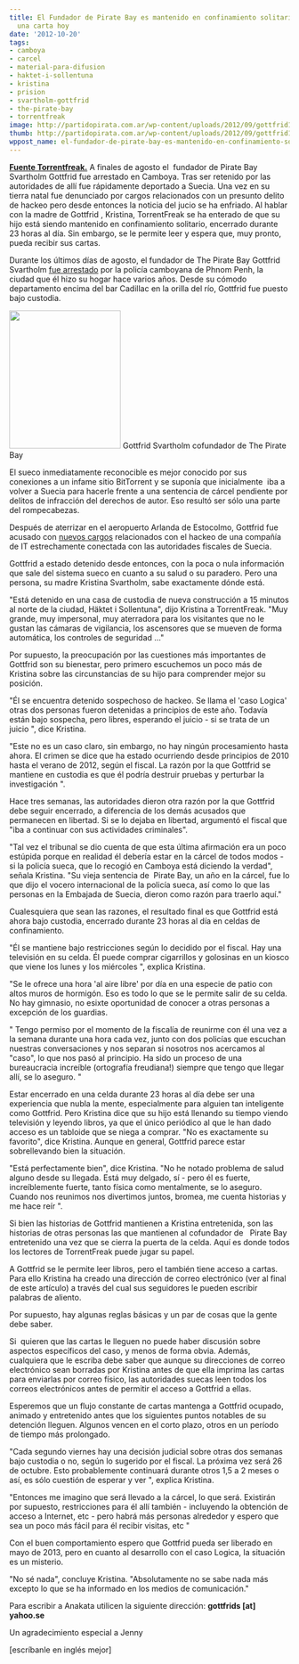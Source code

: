 ```yaml
---
title: El Fundador de Pirate Bay es mantenido en confinamiento solitario - escríbanle
  una carta hoy
date: '2012-10-20'
tags:
- camboya
- carcel
- material-para-difusion
- haktet-i-sollentuna
- kristina
- prision
- svartholm-gottfrid
- the-pirate-bay
- torrentfreak
image: http://partidopirata.com.ar/wp-content/uploads/2012/09/gottfrid1.jpg
thumb: http://partidopirata.com.ar/wp-content/uploads/2012/09/gottfrid1-150x150.jpg
wppost_name: el-fundador-de-pirate-bay-es-mantenido-en-confinamiento-solitario-escribanle-una-carta-hoy
---
```


<strong><a href="https://torrentfreak.com/pirate-bay-founder-held-in-solitary-confinement-write-him-a-letter-today-121020/" target="_blank">Fuente Torrentfreak.</a></strong>
A finales de agosto el  fundador de Pirate Bay Svartholm Gottfrid fue arrestado en Camboya. Tras ser retenido por las autoridades de allí fue rápidamente deportado a Suecia. Una vez en su tierra natal fue denunciado por cargos relacionados con un presunto delito de hackeo pero desde entonces la noticia del jucio se ha enfriado. Al hablar con la madre de Gottfrid , Kristina, TorrentFreak se ha enterado de que su hijo está siendo mantenido en confinamiento solitario, encerrado durante 23 horas al día. Sin embargo, se le permite leer y espera que, muy pronto, pueda recibir sus cartas.

Durante los últimos días de agosto, el fundador de The Pirate Bay Gottfrid Svartholm <a href="http://torrentfreak.com/pirate-bay-founder-arrested-in-cambodia-120901/">fue arrestado</a> por la policía camboyana de Phnom Penh, la ciudad que él hizo su hogar hace varios años. Desde su cómodo departamento encima del bar Cadillac en la orilla del río, Gottfrid fue puesto bajo custodia.

<a href="http://partidopirata.com.ar/wp-content/uploads/2012/09/gottfrid1.jpg"><img class="size-full wp-image-6503" title="Gottfrid Svartholm" src="http://partidopirata.com.ar/wp-content/uploads/2012/09/gottfrid1.jpg" alt="" width="200" height="248" /></a> Gottfrid Svartholm cofundador de The Pirate Bay


El sueco inmediatamente reconocible es mejor conocido por sus conexiones a un infame sitio BitTorrent y se suponía que inicialmente  iba a volver a Suecia para hacerle frente a una sentencia de cárcel pendiente por delitos de infracción del derechos de autor. Eso resultó ser sólo una parte del rompecabezas.

Después de aterrizar en el aeropuerto Arlanda de Estocolmo, Gottfrid fue acusado con <a href="http://torrentfreak.com/pirate-bay-founder-arrest-related-to-tax-hack-not-piracy-120906/">nuevos cargos</a> relacionados con el hackeo de una compañía de IT estrechamente conectada con las autoridades fiscales de Suecia.

Gottfrid a estado detenido desde entonces, con la poca o nula información que sale del sistema sueco en cuanto a su salud o su paradero. Pero una persona, su madre Kristina Svartholm, sabe exactamente dónde está.

"Está detenido en una casa de custodia de nueva construcción a 15 minutos al norte de la ciudad, Häktet i Sollentuna", dijo Kristina a TorrentFreak. "Muy grande, muy impersonal, muy aterradora para los visitantes que no le gustan las cámaras de vigilancia, los ascensores que se mueven de forma automática, los controles de seguridad ..."

Por supuesto, la preocupación por las cuestiones más importantes de Gottfrid son su bienestar, pero primero escuchemos un poco más de Kristina sobre las circunstancias de su hijo para comprender mejor su posición.

"Él se encuentra detenido sospechoso de hackeo. Se llama el 'caso Logica' otras dos personas fueron detenidas a principios de este año. Todavía están bajo sospecha, pero libres, esperando el juicio - si se trata de un juicio ", dice Kristina.

"Este no es un caso claro, sin embargo, no hay ningún procesamiento hasta ahora. El crimen se dice que ha estado ocurriendo desde principios de 2010 hasta el verano de 2012, según el fiscal. La razón por la que Gottfrid se mantiene en custodia es que él podría destruir pruebas y perturbar la investigación ".

Hace tres semanas, las autoridades dieron otra razón por la que Gottfrid debe seguir encerrado, a diferencia de los demás acusados que permanecen en libertad. Si se lo dejaba en libertad, argumentó el fiscal que "iba a continuar con sus actividades criminales".

"Tal vez el tribunal se dio cuenta de que esta última afirmación era un poco estúpida porque en realidad él debería estar en la cárcel de todos modos - si la policía sueca, que lo recogió en Camboya está diciendo la verdad", señala Kristina. "Su vieja sentencia de  Pirate Bay, un año en la cárcel, fue lo que dijo el vocero internacional de la policía sueca, así como lo que las personas en la Embajada de Suecia, dieron como razón para traerlo aquí."

Cualesquiera que sean las razones, el resultado final es que Gottfrid está ahora bajo custodia, encerrado durante 23 horas al día en celdas de confinamiento.

"Él se mantiene bajo restricciones según lo decidido por el fiscal. Hay una televisión en su celda. Él puede comprar cigarrillos y golosinas en un kiosco que viene los lunes y los miércoles ", explica Kristina.

"Se le ofrece una hora 'al aire libre' por día en una especie de patio con altos muros de hormigón. Eso es todo lo que se le permite salir de su celda. No hay gimnasio, no esixte oportunidad de conocer a otras personas a excepción de los guardias.

" Tengo permiso por el momento de la fiscalía de reunirme con él una vez a la semana durante una hora cada vez, junto con dos policías que escuchan nuestras conversaciones y nos separan si nosotros nos acercamos al "caso", lo que nos pasó al principio. Ha sido un proceso de una bureaucracia increíble (ortografía freudiana!) siempre que tengo que llegar allí, se lo aseguro. "

Estar encerrado en una celda durante 23 horas al día debe ser una experiencia que nubla la mente, especialmente para alguien tan inteligente como Gottfrid. Pero Kristina dice que su hijo está llenando su tiempo viendo televisión y leyendo libros, ya que el único periódico al que le han dado acceso es un tabloide que se niega a comprar. "No es exactamente su favorito", dice Kristina. Aunque en general, Gottfrid parece estar sobrellevando bien la situación.

"Está perfectamente bien", dice Kristina. "No he notado problema de salud alguno desde su llegada. Está muy delgado, sí - pero él es fuerte, increíblemente fuerte, tanto física como mentalmente, se lo aseguro. Cuando nos reunimos nos divertimos juntos, bromea, me cuenta historias y me hace reír ".

Si bien las historias de Gottfrid mantienen a Kristina entretenida, son las historias de otras personas las que mantienen al cofundador de   Pirate Bay entretenido una vez que se cierra la puerta de la celda. Aquí es donde todos los lectores de TorrentFreak puede jugar su papel.

A Gottfrid se le permite leer libros, pero el también tiene acceso a cartas. Para ello Kristina ha creado una dirección de correo electrónico (ver al final de este artículo) a través del cual sus seguidores le pueden escribir palabras de aliento.

Por supuesto, hay algunas reglas básicas y un par de cosas que la gente debe saber.

Si  quieren que las cartas le lleguen no puede haber discusión sobre aspectos específicos del caso, y menos de forma obvia. Además, cualquiera que le escriba debe saber que aunque su direcciones de correo electrónico sean borradas por Kristina antes de que ella imprima las cartas para enviarlas por correo físico, las autoridades suecas leen todos los correos electrónicos antes de permitir el acceso a Gottfrid a ellas.

Esperemos que un flujo constante de cartas mantenga a Gottfrid ocupado, animado y entretenido antes que los siguientes puntos notables de su detención lleguen. Algunos vencen en el corto plazo, otros en un período de tiempo más prolongado.

"Cada segundo viernes hay una decisión judicial sobre otras dos semanas bajo custodia o no, según lo sugerido por el fiscal. La próxima vez será 26 de octubre. Esto probablemente continuará durante otros 1,5 a 2 meses o así, es sólo cuestión de esperar y ver ", explica Kristina.

"Entonces me imagino que será llevado a la cárcel, lo que será. Existirán por supuesto, restricciones para él allí también - incluyendo la obtención de acceso a Internet, etc - pero habrá más personas alrededor y espero que sea un poco más fácil para él recibir visitas, etc "

Con el buen comportamiento espero que Gottfrid pueda ser liberado en mayo de 2013, pero en cuanto al desarrollo con el caso Logica, la situación es un misterio.

"No sé nada", concluye Kristina. "Absolutamente no se sabe nada más excepto lo que se ha informado en los medios de comunicación."

Para escribir a Anakata utilicen la siguiente dirección: <strong>gottfrids [at] yahoo.se</strong>

Un agradecimiento especial a Jenny

[escríbanle en inglés mejor]
